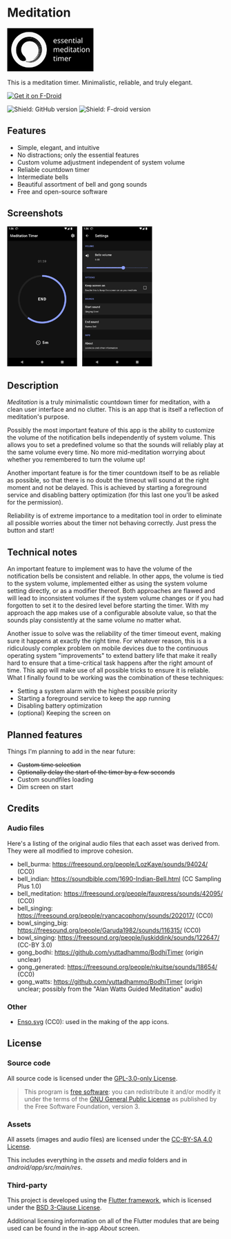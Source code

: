 # Meditation

<img width=200 src="media/logo-wide.png"><img>

This is a meditation timer. Minimalistic, reliable, and truly elegant.

[<img src="https://fdroid.gitlab.io/artwork/badge/get-it-on.png"
     alt="Get it on F-Droid"
     height="80">](https://f-droid.org/packages/com.nyxkn.meditation/)
     
![Shield: GitHub version](https://img.shields.io/github/v/release/nyxkn/meditation)
![Shield: F-droid version](https://img.shields.io/f-droid/v/com.nyxkn.meditation)

## Features

* Simple, elegant, and intuitive
* No distractions; only the essential features
* Custom volume adjustment independent of system volume
* Reliable countdown timer
* Intermediate bells
* Beautiful assortment of bell and gong sounds
* Free and open-source software

## Screenshots

<a href="media/screenshot-timer.png?raw=true"><img width=162 src="media/screenshot-timer.png"></a>
&nbsp;
<a href="media/screenshot-settings.png?raw=true"><img width=162 src="media/screenshot-settings.png"></a>

## Description

<i>Meditation</i> is a truly minimalistic countdown timer for meditation, with a clean user interface and no clutter. This is an app that is itself a reflection of meditation's purpose.

Possibly the most important feature of this app is the ability to customize the volume of the notification bells independently of system volume. This allows you to set a predefined volume so that the sounds will reliably play at the same volume every time. No more mid-meditation worrying about whether you remembered to turn the volume up!

Another important feature is for the timer countdown itself to be as reliable as possible, so that there is no doubt the timeout will sound at the right moment and not be delayed.
This is achieved by starting a foreground service and disabling battery optimization (for this last one you'll be asked for the permission).

Reliability is of extreme importance to a meditation tool in order to eliminate all possible worries about the timer not behaving correctly. Just press the button and start!

## Technical notes

An important feature to implement was to have the volume of the notification bells be consistent and reliable.
In other apps, the volume is tied to the system volume, implemented either as using the system volume setting directly, or as a modifier thereof.
Both approaches are flawed and will lead to inconsistent volumes if the system volume changes or if you had forgotten to set it to the desired level before starting the timer.
With my approach the app makes use of a configurable absolute value, so that the sounds play consistently at the same volume no matter what.

Another issue to solve was the reliability of the timer timeout event, making sure it happens at exactly the right time.
For whatever reason, this is a ridiculously complex problem on mobile devices due to the continuous operating system "improvements" to extend battery life that make it really hard to ensure that a time-critical task happens after the right amount of time.
This app will make use of all possible tricks to ensure it is reliable. What I finally found to be working was the combination of these techniques:
- Setting a system alarm with the highest possible priority
- Starting a foreground service to keep the app running
- Disabling battery optimization
- (optional) Keeping the screen on

## Planned features

Things I'm planning to add in the near future:

- ~~Custom time selection~~
- ~~Optionally delay the start of the timer by a few seconds~~
- Custom soundfiles loading
- Dim screen on start

## Credits

### Audio files

Here's a listing of the original audio files that each asset was derived from.
They were all modified to improve cohesion.

- bell_burma: <https://freesound.org/people/LozKaye/sounds/94024/> (CC0)
- bell_indian: <https://soundbible.com/1690-Indian-Bell.html> (CC Sampling Plus 1.0)
- bell_meditation: <https://freesound.org/people/fauxpress/sounds/42095/> (CC0)
- bell_singing: <https://freesound.org/people/ryancacophony/sounds/202017/> (CC0)
- bowl_singing_big: <https://freesound.org/people/Garuda1982/sounds/116315/> (CC0)
- bowl_singing: <https://freesound.org/people/juskiddink/sounds/122647/> (CC-BY 3.0)
- gong_bodhi: <https://github.com/yuttadhammo/BodhiTimer> (origin unclear)
- gong_generated: <https://freesound.org/people/nkuitse/sounds/18654/> (CC0)
- gong_watts: <https://github.com/yuttadhammo/BodhiTimer> (origin unclear; possibly from the "Alan Watts Guided Meditation" audio)

### Other

- [Enso.svg](https://commons.wikimedia.org/wiki/File:Enso.svg) (CC0): used in the making of the app icons.

## License

### Source code

All source code is licensed under the [GPL-3.0-only License](https://spdx.org/licenses/GPL-3.0-only.html).

> This program is [free software](https://www.gnu.org/philosophy/free-sw.html): you can redistribute it and/or modify it under the terms of the [GNU General Public License](https://www.gnu.org/licenses/gpl-3.0.en.html) as published by the Free Software Foundation, version 3.

### Assets

All assets (images and audio files) are licensed under the [CC-BY-SA 4.0 License](https://creativecommons.org/licenses/by-sa/4.0/).

This includes everything in the *assets* and *media* folders and in *android/app/src/main/res*.

### Third-party

This project is developed using the [Flutter framework](https://flutter.dev/), which is licensed under the [BSD 3-Clause License](https://github.com/flutter/flutter/blob/master/LICENSE).

Additional licensing information on all of the Flutter modules that are being used can be found in the in-app *About* screen.
